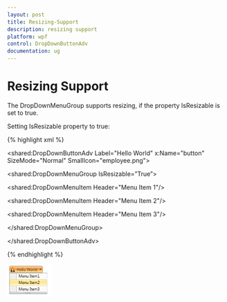 ```yaml
---
layout: post
title: Resizing-Support
description: resizing support
platform: wpf
control: DropDownButtonAdv
documentation: ug
---
```


# Resizing Support

The DropDownMenuGroup supports resizing, if the property IsResizable is set to true.

Setting IsResizable property to true:



{% highlight xml %}

<shared:DropDownButtonAdv Label="Hello World" x:Name="button" SizeMode="Normal" SmallIcon="employee.png">

<shared:DropDownMenuGroup IsResizable=”True”>

<shared:DropDownMenuItem Header="Menu Item 1"/>

<shared:DropDownMenuItem Header="Menu Item 2"/>

<shared:DropDownMenuItem Header="Menu Item 3"/>

</shared:DropDownMenuGroup>

</shared:DropDownButtonAdv>

{% endhighlight %}

![](Resizing-Support_images/Resizing-Support_img1.png)



